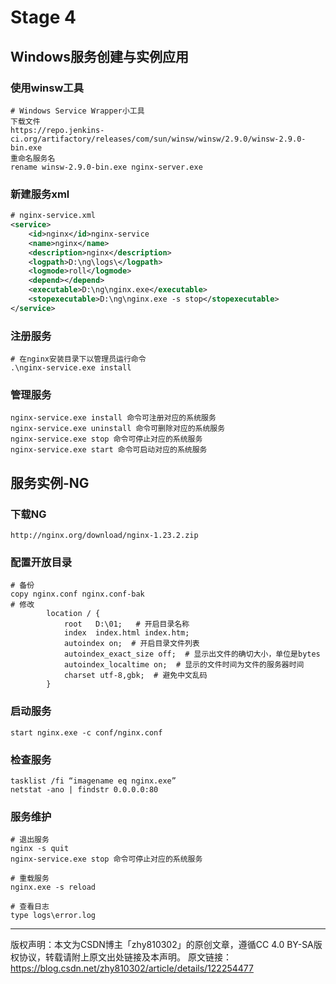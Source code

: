 # Stage 4



## Windows服务创建与实例应用

### 使用winsw工具

```
# Windows Service Wrapper小工具
下载文件
https://repo.jenkins-ci.org/artifactory/releases/com/sun/winsw/winsw/2.9.0/winsw-2.9.0-bin.exe  
重命名服务名
rename winsw-2.9.0-bin.exe nginx-server.exe
```

### 新建服务xml

```xml
# nginx-service.xml
<service>
    <id>nginx</id>nginx-service
	<name>nginx</name>
	<description>nginx</description>
	<logpath>D:\ng\logs\</logpath>
	<logmode>roll</logmode>
	<depend></depend>
	<executable>D:\ng\nginx.exe</executable>
	<stopexecutable>D:\ng\nginx.exe -s stop</stopexecutable>
</service>
```

### 注册服务

```
# 在nginx安装目录下以管理员运行命令
.\nginx-service.exe install
```

### 管理服务

```
nginx-service.exe install 命令可注册对应的系统服务
nginx-service.exe uninstall 命令可删除对应的系统服务
nginx-service.exe stop 命令可停止对应的系统服务
nginx-service.exe start 命令可启动对应的系统服务

```

## 服务实例-NG

### 下载NG

```
http://nginx.org/download/nginx-1.23.2.zip
```

### 配置开放目录

```
# 备份
copy nginx.conf nginx.conf-bak
# 修改
        location / {
            root   D:\01;   # 开启目录名称
            index  index.html index.htm;
            autoindex on;  # 开启目录文件列表
            autoindex_exact_size off;  # 显示出文件的确切大小，单位是bytes
            autoindex_localtime on;  # 显示的文件时间为文件的服务器时间
            charset utf-8,gbk;  # 避免中文乱码			
        }
```

### 启动服务

```
start nginx.exe -c conf/nginx.conf
```

### 检查服务

```
tasklist /fi “imagename eq nginx.exe”
netstat -ano | findstr 0.0.0.0:80
```

### 服务维护

```
# 退出服务
nginx -s quit
nginx-service.exe stop 命令可停止对应的系统服务

# 重载服务
nginx.exe -s reload

# 查看日志
type logs\error.log
```

---
版权声明：本文为CSDN博主「zhy810302」的原创文章，遵循CC 4.0 BY-SA版权协议，转载请附上原文出处链接及本声明。
原文链接：https://blog.csdn.net/zhy810302/article/details/122254477


